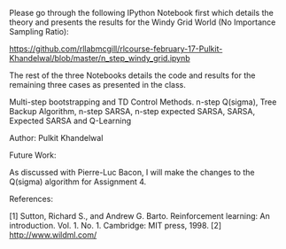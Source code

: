 Please go through the following IPython Notebook first which details the theory and presents the results for the Windy Grid World (No Importance Sampling Ratio):

https://github.com/rllabmcgill/rlcourse-february-17-Pulkit-Khandelwal/blob/master/n_step_windy_grid.ipynb

The rest of the three Notebooks details the code and results for the remaining three cases as presented in the class.


Multi-step bootstrapping and TD Control Methods.
n-step Q(sigma), Tree Backup Algorithm, n-step SARSA, n-step expected SARSA, SARSA, Expected SARSA and Q-Learning

Author: Pulkit Khandelwal

Future Work:

As discussed with Pierre-Luc Bacon, I will make the changes to the Q(sigma) algorithm for Assignment 4.

References:

[1] Sutton, Richard S., and Andrew G. Barto. Reinforcement learning: An introduction. Vol. 1. No. 1. Cambridge: MIT press, 1998.
[2] http://www.wildml.com/



